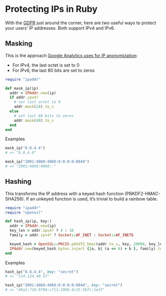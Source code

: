 # Protecting IPs in Ruby

With the [GDPR](https://en.wikipedia.org/wiki/General_Data_Protection_Regulation) just around the corner, here are two useful ways to protect your users’ IP addresses. Both support IPv4 and IPv6.

## Masking

This is the approach [Google Analytics uses for IP anonymization](https://support.google.com/analytics/answer/2763052):

- For IPv4, the last octet is set to 0
- For IPv6, the last 80 bits are set to zeros

```ruby
require "ipaddr"

def mask_ip(ip)
  addr = IPAddr.new(ip)
  if addr.ipv4?
    # set last octet to 0
    addr.mask(24).to_s
  else
    # set last 80 bits to zeros
    addr.mask(48).to_s
  end
end
```

Examples

```ruby
mask_ip("8.8.4.4")
# => "8.8.4.0"

mask_ip("2001:4860:4860:0:0:0:0:8844")
# => "2001:4860:4860::"
```

## Hashing

This transforms the IP address with a keyed hash function (PBKDF2-HMAC-SHA256). If an unkeyed function is used, it’s trivial to build a rainbow table.

```ruby
require "ipaddr"
require "openssl"

def hash_ip(ip, key:)
  addr = IPAddr.new(ip)
  key_len = addr.ipv4? ? 4 : 16
  family = addr.ipv4? ? Socket::AF_INET : Socket::AF_INET6

  keyed_hash = OpenSSL::PKCS5.pbkdf2_hmac(addr.to_s, key, 20000, key_len, "sha256")
  IPAddr.new(keyed_hash.bytes.inject {|a, b| (a << 8) + b }, family).to_s
end
```

Examples

```ruby
hash_ip("8.8.4.4", key: "secret")
# => "114.124.40.57"

hash_ip("2001:4860:4860:0:0:0:0:8844", key: "secret")
# => "49a2:718:9704:cf11:2068:4c15:587c:1e15"
```
